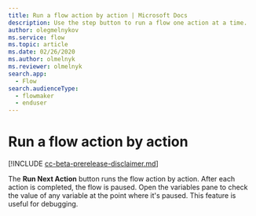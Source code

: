 ```yaml
---
title: Run a flow action by action | Microsoft Docs
description: Use the step button to run a flow one action at a time.
author: olegmelnykov
ms.service: flow
ms.topic: article
ms.date: 02/26/2020
ms.author: olmelnyk
ms.reviewer: olmelnyk
search.app: 
  - Flow
search.audienceType: 
  - flowmaker
  - enduser
---
```


# Run a flow action by action

[!INCLUDE [cc-beta-prerelease-disclaimer.md](../../includes/cc-beta-prerelease-disclaimer.md)]

The **Run Next Action** button runs the flow action by action. After each action is completed, the flow is paused. Open the variables pane to check the value of any variable at the point where it's paused. This feature is useful for debugging.